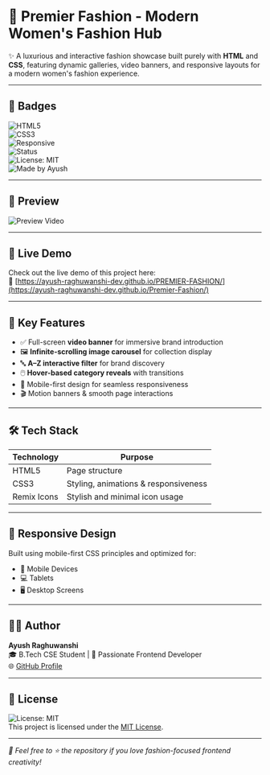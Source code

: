 # 👗 Premier Fashion - Modern Women's Fashion Hub

✨ A luxurious and interactive fashion showcase built purely with **HTML** and **CSS**, featuring dynamic galleries, video banners, and responsive layouts for a modern women's fashion experience.

---

## 🔖 Badges

![HTML5](https://img.shields.io/badge/HTML5-E34F26?style=flat-square&logo=html5&logoColor=white)  
![CSS3](https://img.shields.io/badge/CSS3-1572B6?style=flat-square&logo=css3&logoColor=white)  
![Responsive](https://img.shields.io/badge/Responsive-Design-green?style=flat-square)  
![Status](https://img.shields.io/badge/Status-Live-brightgreen?style=flat-square)  
![License: MIT](https://img.shields.io/badge/License-MIT-yellow.svg?style=flat-square)  
![Made by Ayush](https://img.shields.io/badge/Made%20by-Ayush%20Raghuwanshi-orange?style=flat-square)  

---

## 📸 Preview

![Preview Video]()

---

## 🚀 Live Demo

Check out the live demo of this project here:  
🔗 [https://ayush-raghuwanshi-dev.github.io/PREMIER-FASHION/](https://ayush-raghuwanshi-dev.github.io/Premier-Fashion/)

---

## 🚀 Key Features

- ✅ Full-screen **video banner** for immersive brand introduction  
- 🖼️ **Infinite-scrolling image carousel** for collection display  
- 🔤 **A–Z interactive filter** for brand discovery  
- 🖱️ **Hover-based category reveals** with transitions  
- 📱 Mobile-first design for seamless responsiveness  
- 🎬 Motion banners & smooth page interactions  

---

## 🛠️ Tech Stack

| Technology   | Purpose                                |
|--------------|----------------------------------------|
| HTML5        | Page structure                         |
| CSS3         | Styling, animations & responsiveness   |
| Remix Icons  | Stylish and minimal icon usage         |

---

## 📱 Responsive Design

Built using mobile-first CSS principles and optimized for:  
- 📱 Mobile Devices  
- 💻 Tablets  
- 🖥️ Desktop Screens  

---

## 👨‍💻 Author

**Ayush Raghuwanshi**  
🎓 B.Tech CSE Student | 💅 Passionate Frontend Developer  
🌐 [GitHub Profile](https://github.com/Ayush-Raghuwanshi-Dev)

---

## 📄 License

![License: MIT](https://img.shields.io/badge/License-MIT-yellow.svg?style=flat-square)  
This project is licensed under the [MIT License](./LICENSE).

---

*💖 Feel free to ⭐ the repository if you love fashion-focused frontend creativity!*
